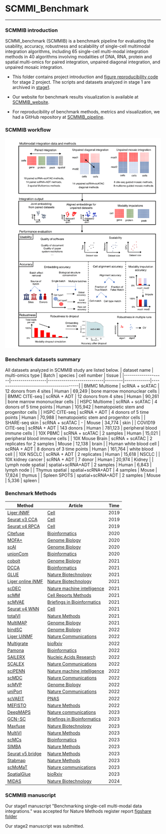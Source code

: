 # SCMMI_Benchmark

---------------------------

### SCMMIB introduction

SCMMI_benchmark (SCMMIB) is a benchmark pipeline for evaluating the usability, accuracy, robustness and scalability of single-cell multimodal integration algorithms, including 65 single-cell multi-modal integration methods in 40 algorithms involving modalities of DNA, RNA, protein and spatial multi-omics for paired integration, unpaired diagonal integration, and unpaired mosaic integration.

- This folder contains project introduction and [figure reproducibility code](manuscript_figure_script_and_data) for stage 2 project. The scripts and datasets analyzed in stage 1  are archived in [stage1](https://github.com/bm2-lab/SCMMI_Benchmark/tree/stage1).

- Our website for benchmark results visualization is available at [SCMMIB_website]().
- For reproducibility of benchmark methods, metrics and visualization, we had a GitHub repository at [SCMMIB_pipeline](https://github.com/bm2-lab/SCMMIB_pipeline).

### SCMMIB workflow
![Workflow](imgs/Wrokflow.png)

### Benchmark datasets summary
All datasets analyzed in SCMMIB study are listed below.
| dataset name       | multi-omics type | Batch                      | species | cell number | tissue                                  |
|--------------------|------------------|----------------------------|---------|-------------|-----------------------------------------|
| BMMC Multiome      | scRNA + scATAC       | 12 donors from 4 sites     | Human   | 69,249      | bone marrow mononuclear cells           |
| BMMC CITE-seq      | scRNA + ADT        | 12 donors from 4  sites    | Human   | 90,261      | bone marrow mononuclear cells           |
| HSPC Multiome      | scRNA + scATAC       | 4 donors  of 5 time points | Human   | 105,942     | hematopoietic stem and progenitor cells |
| HSPC CITE-seq      | scRNA + ADT        | 4 donors of 5 time points  | Human   | 70,988      | hematopoietic stem and progenitor cells |
| SHARE-seq skin     | scRNA + scATAC       | -                          | Mouse   | 34,774      | skin                                    |
| COVID19 CITE-seq   | scRNA + ADT        | 143 donors                 | Human   | 781,123     | peripheral blood immune cells           |
|  10X PBMC   | scRNA + scATAC          | 2 samples                | Human   |  15,021     | peripheral blood immune cells           |
|  10X Mouse Brain   | scRNA + scATAC          | 2 replicates for 2 samples                | Mouse   |  12,138     | brain          |
|  Human white blood cell   | scRNA + ADT          | 8 donors of 3 time points               | Human   |  161,764     |  white blood cell         |
|  10X NSCLC   | scRNA + ADT          | 2 replicates             | Human   |  15,618     |  NSCLC         |
|  10X kidney cancer   | scRNA + ADT          | 7 donor              | Human   |  20,974     |  Kidney         |
| Lymph node spatial | spatial+scRNA+ADT  | 2 samples                  | Human   | 6,843       | lymph node                              |
| Thymus spatial     | spatial+scRNA+ADT  | 4 samples                  | Mouse   | 17,824      | thymus                                  |
| Spleen SPOTS       | spatial+scRNA+ADT  | 2 samples                  | Mouse   | 5,336       | spleen                                  |
<br>

### Benchmark Methods


| Method                                                                         | Article                                                                   | Time |
|--------------------------------------------------------------------------------|---------------------------------------------------------------------------|------|
| [Liger iNMF](https://github.com/welch-lab/liger)                               | [Cell](https://doi.org/10.1016/j.cell.2019.05.006)                        | 2019 |
| [Seurat v3 CCA](https://github.com/satijalab/seurat)                            | [Cell](https://doi.org/10.1016/j.cell.2019.05.031)                        | 2019 |
| [Seurat v4 RPCA](https://github.com/satijalab/seurat)                           | [Cell](https://doi.org/10.1016/j.cell.2019.05.031)                        | 2019 |
| [Citefuse](https://github.com/SydneyBioX/CiteFuse)                             | [Bioinformatics](https://doi.org/10.1093/bioinformatics/btaa282)          | 2020 |
| [MOFA+](https://github.com/gtca/mofaplus-shiny)                                | [Genome Biology](https://doi.org/10.1186/s13059-020-02015-1)              | 2020 |
| [scAI](https://github.com/sqjin/scAI)                                          | [Genome Biology](https://doi.org/10.1186/s13059-020-1932-8)               | 2020 |
| [unionCom](https://github.com/caokai1073/UnionCom)                             | [Bioinformatics](https://doi.org/10.1093/bioinformatics/btaa443)          | 2020 |
| [cobolt](https://github.com/boyinggong/cobolt/blob/master/docs/tutorial.ipynb) | [Genome Biology](https://doi.org/10.1186/s13059-021-02556-z)              | 2021 |
| [DCCA](https://github.com/cmzuo11/DCCA)                                        | [Bioinformatics](https://doi.org/10.1093/bioinformatics/btab403)          | 2021 |
| [GLUE](https://github.com/gao-lab/GLUE)                                        | [Nature Biotechnology](https://doi.org/10.1101/2021.08.22.457275)         | 2021 |
| [Liger online iNMF](https://github.com/welch-lab/liger)                        | [Nature Biotechnology](https://doi.org/10.1038/s41587-021-00867-x)        | 2021 |
| [scDEC]( https://github.com/kimmo1019/scDEC)                                   | [Nature machine intelligence](https://doi.org/10.1038/s42256-021-00333-y) | 2021 |
| [scMM](https://github.com/kodaim1115/scMM)                                     | [Cell Reports Methods](https://doi.org/10.1016/j.crmeth.2021.100071)      | 2021 |
| [scMVAE](https://github.com/cmzuo11/scMVAE)                                    | [Briefings in Bioinformatics](https://doi.org/10.1093/bib/bbaa287)        | 2021 |
| [Seurat v4 WNN](https://github.com/satijalab/seurat)                            | [Cell](https://doi.org/10.1016/j.cell.2021.04.048)                        | 2021 |
| [totalVI](https://scvi-tools.org/)                                             | [Nature Methods](https://doi.org/10.1038/s41592-020-01050-x)              | 2021 |
| [MultiMAP](https://github.com/Teichlab/MultiMAP)                               | [Genome Biology](https://doi.org/10.1186/s13059-021-02565-y)              | 2021 |
| [bindSC](https://github.com/KChen-lab/bindSC)                                  | [Genome Biology](https://doi.org/10.1186/s13059-022-02679-x)              | 2022 |
| [Liger UiNMF](https://github.com/welch-lab/liger)                              | [Nature Communications](https://doi.org/10.1038/s41467-022-28431-4)       | 2022 |
| [Multigrate](https://github.com/theislab/multigrate)                           | [bioRxiv](https://doi.org/10.1101/2022.03.16.484643)                      | 2022 |
| [Pamona](https://github.com/caokai1073/Pamona)                                 | [Bioinformatics](https://doi.org/10.1093/bioinformatics/btab594)          | 2022 |
| [SAILERX](https://github.com/uci-cbcl/SAILERX)                                 | [Nucleic Acids Research](https://doi.org/10.1093/nar/gkac781)             | 2022 |
| [SCALEX](https://github.com/jsxlei/SCALEX)                                     | [Nature Communications](https://doi.org/10.1038/s41467-022-33758-z)       | 2022 |
| [sciPENN](https://github.com/jlakkis/sciPENN)                                  | [Nature machine intelligence](https://doi.org/10.1038/s42256-022-00545-w) | 2022 |
| [scMDC](https://github.com/xianglin226/scMDC)                                  | [Nature Communications](https://doi.org/10.1038/s41467-022-35031-9)       | 2022 |
| [scMVP](https://github.com/bm2-lab/scMVP)                                      | [Genome Biology](https://doi.org/10.1186/s13059-021-02595-6)              | 2022 |
| [uniPort](https://github.com/caokai1073/uniPort)                               | [Nature Communications](https://doi.org/10.1038/s41467-022-35094-8)       | 2022 |
| [scVAEIT](https://github.com/jaydu1/scVAEIT)                                   | [PNAS](https://doi.org/10.1073/pnas.2214414119)                           | 2022 |
| [MEFISTO](https://biofam.github.io/MOFA2/MEFISTO)                              | [Nature Methods](https://doi.org/10.1038/s41592-021-01343-9)              | 2022 |
| [DeepMAPS](https://github.com/OSU-BMBL/deepmaps)                               | [Nature communications](https://doi.org/10.1038/s41467-023-36559-0)       | 2023 |
| [GCN-SC](https://github.com/YuBinLab-QUST/GCN-SC)                              | [Briefings in Bioinformatics](https://doi.org/10.1093/bib/bbad081)        | 2023 |
| [Maxfuse](https://github.com/shuxiaoc/maxfuse)                                 | [Nature Biotechnology](https://doi.org/10.1038/s41587-023-01935-0)        | 2023 |
| [MultiVI](https://scvi-tools.org/)                                             | [Nature Methods](https://doi.org/10.1038/s41592-023-01909-9)              | 2023 |
| [scMCs](www.sdu-idea.cn/codes.php?name=ScMCs)                                  | [Bioinformatics](https://doi.org/10.1093/bioinformatics/btad133)          | 2023 |
| [SIMBA](https://github.com/pinellolab/simba)                                   | [Nature Methods](https://doi.org/10.1038/s41592-023-01899-8)              | 2023 |
| [Seurat v5 bridge](https://satijalab.org/seurat/)                               | [Nature Methods](https://doi.org/10.1038/s41587-023-01767-y)              | 2023 |
| [Stabmap](https://github.com/MarioniLab/StabMap)                               | [Nature Methods](https://doi.org/10.1038/s41587-023-01766-z)              | 2023 |
| [scMoMaT](https://github.com/PeterZZQ/scMoMaT)                                 | [Nature communications](https://doi.org/10.1038/s41467-023-36066-2)       | 2023 |
| [SpatialGlue](https://github.com/JinmiaoChenLab/SpatialGlue)                   | [bioRxiv](https://doi.org/10.21203/rs.3.rs-2921471/v1)                    | 2023 |
| [MIDAS](https://github.com/labomics/midas)                                     | [Nature Biotechnology](https://doi.org/10.1038/s41587-023-02040-y)        | 2024 |


### SCMMIB manuscript
Our stage1 manuscript "Benchmarking single-cell multi-modal data integrations." was accepted for Nature Methods register  report [figshare folder](https://springernature.figshare.com/registered-reports_nmethods/)

Our stage2 manuscript was submitted.
